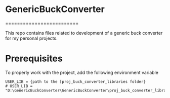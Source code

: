 # GenericBuckConverter
=========================


This repo contains files related to development of a generic buck converter for my personal projects. 


Prerequisites
==============

To properly work with the project, add the following environment variable

```
USER_LIB = {path to the [proj_buck_converter_libraries folder}
# USER_LIB = "D:\GenericBuckConverter\GenericBuckConverter\proj_buck_converter_libraries"

```


